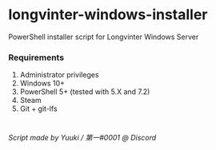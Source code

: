# longvinter-windows-installer
PowerShell installer script for Longvinter Windows Server

### Requirements
1. Administrator privileges
2. Windows 10+
3. PowerShell 5+ (tested with 5.X and 7.2)
4. Steam
5. Git + git-lfs

#

*Script made by Yuuki / 第一#0001 @ Discord*